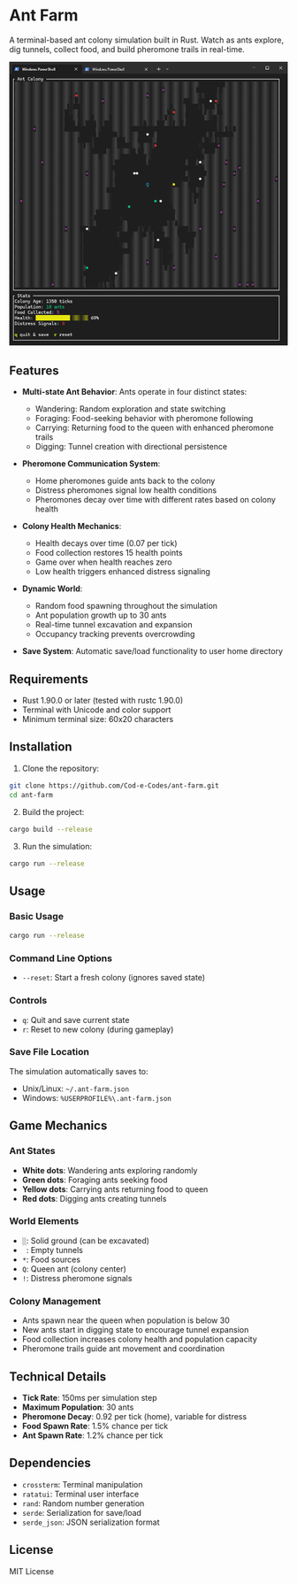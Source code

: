 # Ant Farm

A terminal-based ant colony simulation built in Rust. Watch as ants explore, dig tunnels, collect food, and build pheromone trails in real-time.

![Ant Farm Simulation](screenshot.png)

## Features

- **Multi-state Ant Behavior**: Ants operate in four distinct states:
  - Wandering: Random exploration and state switching
  - Foraging: Food-seeking behavior with pheromone following
  - Carrying: Returning food to the queen with enhanced pheromone trails
  - Digging: Tunnel creation with directional persistence

- **Pheromone Communication System**: 
  - Home pheromones guide ants back to the colony
  - Distress pheromones signal low health conditions
  - Pheromones decay over time with different rates based on colony health

- **Colony Health Mechanics**:
  - Health decays over time (0.07 per tick)
  - Food collection restores 15 health points
  - Game over when health reaches zero
  - Low health triggers enhanced distress signaling

- **Dynamic World**:
  - Random food spawning throughout the simulation
  - Ant population growth up to 30 ants
  - Real-time tunnel excavation and expansion
  - Occupancy tracking prevents overcrowding

- **Save System**: Automatic save/load functionality to user home directory

## Requirements

- Rust 1.90.0 or later (tested with rustc 1.90.0)
- Terminal with Unicode and color support
- Minimum terminal size: 60x20 characters

## Installation

1. Clone the repository:
```bash
git clone https://github.com/Cod-e-Codes/ant-farm.git
cd ant-farm
```

2. Build the project:
```bash
cargo build --release
```

3. Run the simulation:
```bash
cargo run --release
```

## Usage

### Basic Usage
```bash
cargo run --release
```

### Command Line Options
- `--reset`: Start a fresh colony (ignores saved state)

### Controls
- `q`: Quit and save current state
- `r`: Reset to new colony (during gameplay)

### Save File Location
The simulation automatically saves to:
- Unix/Linux: `~/.ant-farm.json`
- Windows: `%USERPROFILE%\.ant-farm.json`

## Game Mechanics

### Ant States
- **White dots**: Wandering ants exploring randomly
- **Green dots**: Foraging ants seeking food
- **Yellow dots**: Carrying ants returning food to queen
- **Red dots**: Digging ants creating tunnels

### World Elements
- `░`: Solid ground (can be excavated)
- ` `: Empty tunnels
- `*`: Food sources
- `Q`: Queen ant (colony center)
- `!`: Distress pheromone signals

### Colony Management
- Ants spawn near the queen when population is below 30
- New ants start in digging state to encourage tunnel expansion
- Food collection increases colony health and population capacity
- Pheromone trails guide ant movement and coordination

## Technical Details

- **Tick Rate**: 150ms per simulation step
- **Maximum Population**: 30 ants
- **Pheromone Decay**: 0.92 per tick (home), variable for distress
- **Food Spawn Rate**: 1.5% chance per tick
- **Ant Spawn Rate**: 1.2% chance per tick

## Dependencies

- `crossterm`: Terminal manipulation
- `ratatui`: Terminal user interface
- `rand`: Random number generation
- `serde`: Serialization for save/load
- `serde_json`: JSON serialization format

## License

MIT License